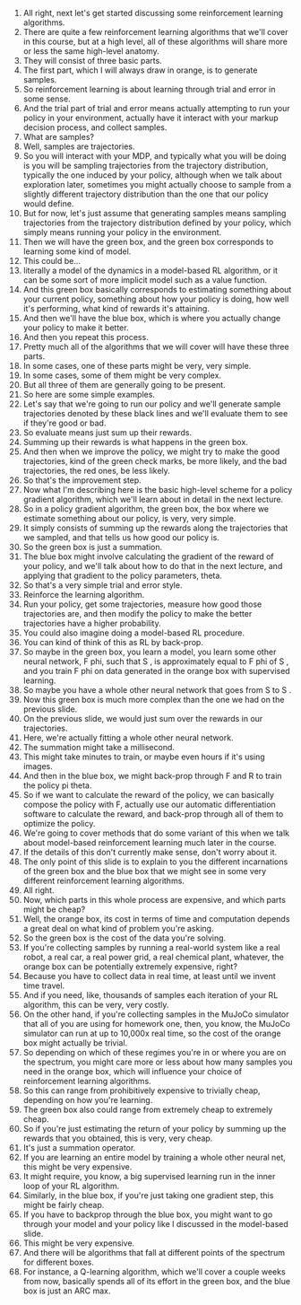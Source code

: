 1.  All right, next let's get started discussing some reinforcement learning algorithms.
2. There are quite a few reinforcement learning algorithms that we'll cover in this course, but at a high level, all of these algorithms will share more or less the same high-level anatomy.
3. They will consist of three basic parts.
4. The first part, which I will always draw in orange, is to generate samples.
5. So reinforcement learning is about learning through trial and error in some sense.
6. And the trial part of trial and error means actually attempting to run your policy in your environment, actually have it interact with your markup decision process, and collect samples.
7. What are samples?
8. Well, samples are trajectories.
9. So you will interact with your MDP, and typically what you will be doing is you will be sampling trajectories from the trajectory distribution, typically the one induced by your policy, although when we talk about exploration later, sometimes you might actually choose to sample from a slightly different trajectory distribution than the one that our policy would define.
10. But for now, let's just assume that generating samples means sampling trajectories from the trajectory distribution defined by your policy, which simply means running your policy in the environment.
11. Then we will have the green box, and the green box corresponds to learning some kind of model.
12. This could be...
13. literally a model of the dynamics in a model-based RL algorithm, or it can be some sort of more implicit model such as a value function.
14. And this green box basically corresponds to estimating something about your current policy, something about how your policy is doing, how well it's performing, what kind of rewards it's attaining.
15. And then we'll have the blue box, which is where you actually change your policy to make it better.
16. And then you repeat this process.
17. Pretty much all of the algorithms that we will cover will have these three parts.
18. In some cases, one of these parts might be very, very simple.
19. In some cases, some of them might be very complex.
20. But all three of them are generally going to be present.
21. So here are some simple examples.
22. Let's say that we're going to run our policy and we'll generate sample trajectories denoted by these black lines and we'll evaluate them to see if they're good or bad.
23. So evaluate means just sum up their rewards.
24. Summing up their rewards is what happens in the green box.
25. And then when we improve the policy, we might try to make the good trajectories, kind of the green check marks, be more likely, and the bad trajectories, the red ones, be less likely.
26. So that's the improvement step.
27. Now what I'm describing here is the basic high-level scheme for a policy gradient algorithm, which we'll learn about in detail in the next lecture.
28. So in a policy gradient algorithm, the green box, the box where we estimate something about our policy, is very, very simple.
29. It simply consists of summing up the rewards along the trajectories that we sampled, and that tells us how good our policy is.
30. So the green box is just a summation.
31. The blue box might involve calculating the gradient of the reward of your policy, and we'll talk about how to do that in the next lecture, and applying that gradient to the policy parameters, theta.
32. So that's a very simple trial and error style.
33. Reinforce the learning algorithm.
34. Run your policy, get some trajectories, measure how good those trajectories are, and then modify the policy to make the better trajectories have a higher probability.
35. You could also imagine doing a model-based RL procedure.
36. You can kind of think of this as RL by back-prop.
37. So maybe in the green box, you learn a model, you learn some other neural network, F phi, such that S , is approximately equal to F phi of S , and you train F phi on data generated in the orange box with supervised learning.
38. So maybe you have a whole other neural network that goes from S to S .
39. Now this green box is much more complex than the one we had on the previous slide.
40. On the previous slide, we would just sum over the rewards in our trajectories.
41. Here, we're actually fitting a whole other neural network.
42. The summation might take a millisecond.
43. This might take minutes to train, or maybe even hours if it's using images.
44. And then in the blue box, we might back-prop through F and R to train the policy pi theta.
45. So if we want to calculate the reward of the policy, we can basically compose the policy with F, actually use our automatic differentiation software to calculate the reward, and back-prop through all of them to optimize the policy.
46. We're going to cover methods that do some variant of this when we talk about model-based reinforcement learning much later in the course.
47. If the details of this don't currently make sense, don't worry about it.
48. The only point of this slide is to explain to you the different incarnations of the green box and the blue box that we might see in some very different reinforcement learning algorithms.
49. All right.
50. Now, which parts in this whole process are expensive, and which parts might be cheap?
51. Well, the orange box, its cost in terms of time and computation depends a great deal on what kind of problem you're asking.
52. So the green box is the cost of the data you're solving.
53. If you're collecting samples by running a real-world system like a real robot, a real car, a real power grid, a real chemical plant, whatever, the orange box can be potentially extremely expensive, right?
54. Because you have to collect data in real time, at least until we invent time travel.
55. And if you need, like, thousands of samples each iteration of your RL algorithm, this can be very, very costly.
56. On the other hand, if you're collecting samples in the MuJoCo simulator that all of you are using for homework one, then, you know, the MuJoCo simulator can run at up to 10,000x real time, so the cost of the orange box might actually be trivial.
57. So depending on which of these regimes you're in or where you are on the spectrum, you might care more or less about how many samples you need in the orange box, which will influence your choice of reinforcement learning algorithms.
58. So this can range from prohibitively expensive to trivially cheap, depending on how you're learning.
59. The green box also could range from extremely cheap to extremely cheap.
60. So if you're just estimating the return of your policy by summing up the rewards that you obtained, this is very, very cheap.
61. It's just a summation operator.
62. If you are learning an entire model by training a whole other neural net, this might be very expensive.
63. It might require, you know, a big supervised learning run in the inner loop of your RL algorithm.
64. Similarly, in the blue box, if you're just taking one gradient step, this might be fairly cheap.
65. If you have to backprop through the blue box, you might want to go through your model and your policy like I discussed in the model-based slide.
66. This might be very expensive.
67. And there will be algorithms that fall at different points of the spectrum for different boxes.
68. For instance, a Q-learning algorithm, which we'll cover a couple weeks from now, basically spends all of its effort in the green box, and the blue box is just an ARC max.